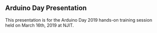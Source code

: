 ## Arduino Day Presentation

This presentation is for the Arduino Day 2019 hands-on training session held on March 16th, 2019 at NJIT.

